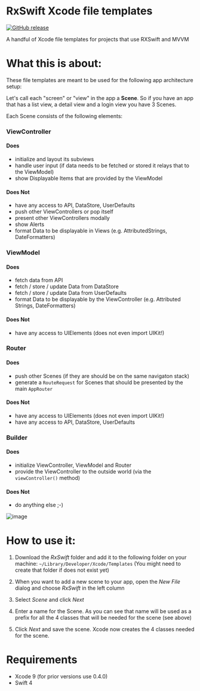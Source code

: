 # RxSwift Xcode file templates

[![GitHub release](https://img.shields.io/github/release/pixeldock/RxSwift-Xcode-Templates.svg)]()

A handful of Xcode file templates for projects that use RXSwift and MVVM

# What this is about:

These file templates are meant to be used for the following app architecture setup:

Let's call each "screen" or "view" in the app a **Scene**. So if you have an app that has a list view, a detail view and a login view you have 3 Scenes.

Each Scene consists of the following elements:


### ViewController
#### Does
- initialize and layout its subviews
- handle user input (if data needs to be fetched or stored it relays that to the ViewModel)
- show Displayable Items that are provided by the ViewModel

#### Does Not
- have any access to API, DataStore, UserDefaults
- push other ViewControllers or pop itself
- present other ViewControllers modally
- show Alerts
- format Data to be displayable in Views (e.g.  AttributedStrings, DateFormatters)


### ViewModel
#### Does
- fetch data from API
- fetch / store / update Data from DataStore
- fetch / store / update Data from UserDefaults
- format Data to be displayable by the ViewController (e.g. Attributed Strings, DateFormatters)

#### Does Not
- have any access to UIElements (does not even import UIKit!)

### Router
#### Does
- push other Scenes (if they are should be on the same navigaton stack)
- generate a `RouteRequest` for Scenes that should be presented by the main `AppRouter`

#### Does Not
- have any access to UIElements (does not even import UIKit!)
- have any access to API, DataStore, UserDefaults

### Builder
#### Does
- initialize ViewController, ViewModel and Router
- provide the ViewController to the outside world (via the `viewController()` method)

#### Does Not
- do anything else ;-)


![image](http://www.pixeldock.com/img/anatomy-scene.png)

# How to use it:

1. Download the *RxSwift* folder and add it to the following folder on your machine: `~/Library/Developer/Xcode/Templates` (You might need to create that folder if does not exist yet)

2. When you want to add a new scene to your app, open the *New File* dialog and choose *RxSwift* in the left column

3. Select *Scene* and click *Next*

4. Enter a name for the Scene. As you can see that name will be used as a prefix for all the 4 classes that will be needed for the scene (see above)

5. Click *Next* and save the scene. Xcode now creates the 4 classes needed for the scene.

# Requirements

* Xcode 9 (for prior versions use 0.4.0)
* Swift 4
